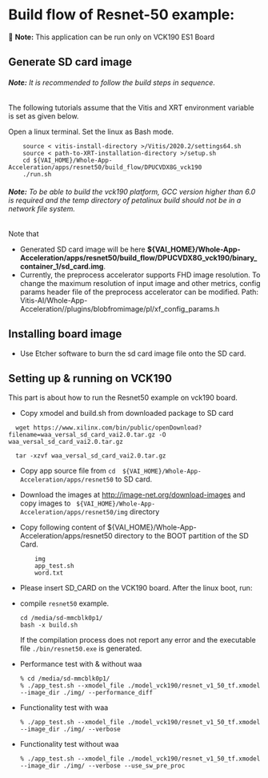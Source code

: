 # Build flow  of Resnet-50 example: 
:pushpin: **Note:** This application can be run only on VCK190 ES1 Board

## Generate SD card image

###### **Note:** It is recommended to follow the build steps in sequence.

The following tutorials assume that the Vitis and XRT environment variable is set as given below.

Open a linux terminal. Set the linux as Bash mode.

```
    source < vitis-install-directory >/Vitis/2020.2/settings64.sh
    source < path-to-XRT-installation-directory >/setup.sh
    cd ${VAI_HOME}/Whole-App-Acceleration/apps/resnet50/build_flow/DPUCVDX8G_vck190
    ./run.sh
```

###### **Note:** To be able to build the vck190 platform, GCC version higher than 6.0 is required and the temp directory of petalinux build should not be in a network file system. 

Note that 
- Generated SD card image will be here **${VAI_HOME}/Whole-App-Acceleration/apps/resnet50/build_flow/DPUCVDX8G_vck190/binary_container_1/sd_card.img**.
- Currently, the preprocess accelerator supports FHD image resolution. To change the maximum resolution of input image and other metrics, config params header file of the preprocess accelerator can be modified. Path: Vitis-AI/Whole-App-Acceleration//plugins/blobfromimage/pl/xf_config_params.h


## Installing board image
- Use Etcher software to burn the sd card image file onto the SD card.

## Setting up & running on VCK190

This part is about how to run the Resnet50 example on vck190 board.

  * Copy xmodel and build.sh from downloaded package to SD card 
  ```
    wget https://www.xilinx.com/bin/public/openDownload?filename=waa_versal_sd_card_vai2.0.tar.gz -O waa_versal_sd_card_vai2.0.tar.gz

    tar -xzvf waa_versal_sd_card_vai2.0.tar.gz
  ```
  * Copy app source file from `cd  ${VAI_HOME}/Whole-App-Acceleration/apps/resnet50` to SD card.

  * Download the images at http://image-net.org/download-images and copy images to ` ${VAI_HOME}/Whole-App-Acceleration/apps/resnet50/img` directory 

  * Copy following content of  ${VAI_HOME}/Whole-App-Acceleration/apps/resnet50 directory to the BOOT partition of the SD Card.
    ```
        img
        app_test.sh
        word.txt
    ```


  * Please insert SD_CARD on the VCK190 board. After the linux boot, run:

  * compile `resnet50` example.
    ```
    cd /media/sd-mmcblk0p1/
    bash -x build.sh
    ```
      If the compilation process does not report any error and the executable file `./bin/resnet50.exe` is generated.

  * Performance test with & without waa

    ```
    % cd /media/sd-mmcblk0p1/
    % ./app_test.sh --xmodel_file ./model_vck190/resnet_v1_50_tf.xmodel --image_dir ./img/ --performance_diff

    ```

  * Functionality test with waa
    ```
    % ./app_test.sh --xmodel_file ./model_vck190/resnet_v1_50_tf.xmodel --image_dir ./img/ --verbose

    ```

  * Functionality test without waa
    ```
    % ./app_test.sh --xmodel_file ./model_vck190/resnet_v1_50_tf.xmodel --image_dir ./img/ --verbose --use_sw_pre_proc

    ```